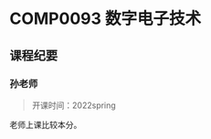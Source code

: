 <!--
 * @Author: BreezeConfirming
 * @Date: 2024-02-19 01:03:38
 * @LastEditors: “BreezeConfirmingWms” wmsthinksv@gmail.com
 * @LastEditTime: 2024-02-19 02:15:35
 * @FilePath: /NKUAI.ICU/lesson/grade2/COMP0093/main.md
 * @Description: 
 * 
 * Copyright (c) 2024 by BreezeConfirming(Ming.Yan.) , All Rights Reserved. 
-->
# COMP0093 数字电子技术



## 课程纪要


### 孙老师
> 开课时间：2022spring

老师上课比较本分。

